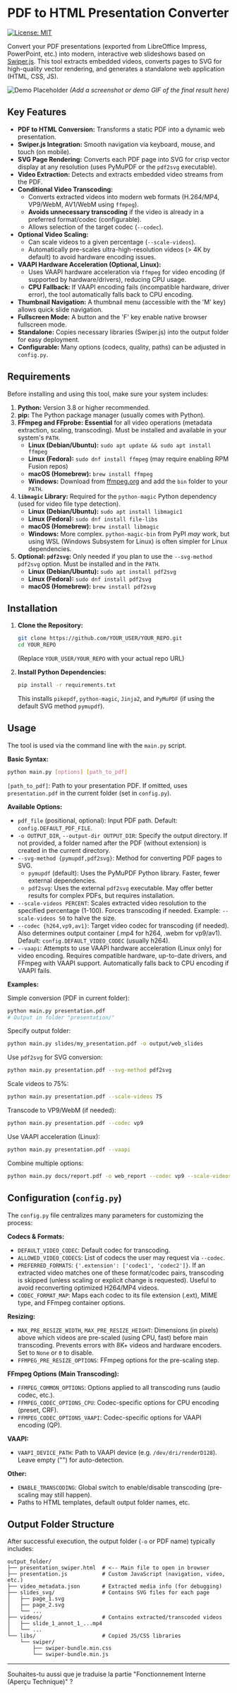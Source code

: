 # PDF to HTML Presentation Converter

[![License: MIT](https://img.shields.io/badge/License-MIT-yellow.svg)](https://opensource.org/licenses/MIT)
<!-- Add other badges as needed: build status, version, etc. -->

Convert your PDF presentations (exported from LibreOffice Impress, PowerPoint, etc.) into modern, interactive web slideshows based on [Swiper.js](https://swiperjs.com/). This tool extracts embedded videos, converts pages to SVG for high-quality vector rendering, and generates a standalone web application (HTML, CSS, JS).

![Demo Placeholder](placeholder.gif)
*(Add a screenshot or demo GIF of the final result here)*

## Key Features

* **PDF to HTML Conversion:** Transforms a static PDF into a dynamic web presentation.
* **Swiper.js Integration:** Smooth navigation via keyboard, mouse, and touch (on mobile).
* **SVG Page Rendering:** Converts each PDF page into SVG for crisp vector display at any resolution (uses PyMuPDF or the `pdf2svg` executable).
* **Video Extraction:** Detects and extracts embedded video streams from the PDF.
* **Conditional Video Transcoding:**
  * Converts extracted videos into modern web formats (H.264/MP4, VP9/WebM, AV1/WebM using `ffmpeg`).
  * **Avoids unnecessary transcoding** if the video is already in a preferred format/codec (configurable).
  * Allows selection of the target codec (`--codec`).
* **Optional Video Scaling:**
  * Can scale videos to a given percentage (`--scale-videos`).
  * Automatically pre-scales ultra-high-resolution videos (> 4K by default) to avoid hardware encoding issues.
* **VAAPI Hardware Acceleration (Optional, Linux):**
  * Uses VAAPI hardware acceleration via `ffmpeg` for video encoding (if supported by hardware/drivers), reducing CPU usage.
  * **CPU Fallback:** If VAAPI encoding fails (incompatible hardware, driver error), the tool automatically falls back to CPU encoding.
* **Thumbnail Navigation:** A thumbnail menu (accessible with the 'M' key) allows quick slide navigation.
* **Fullscreen Mode:** A button and the 'F' key enable native browser fullscreen mode.
* **Standalone:** Copies necessary libraries (Swiper.js) into the output folder for easy deployment.
* **Configurable:** Many options (codecs, quality, paths) can be adjusted in `config.py`.

## Requirements

Before installing and using this tool, make sure your system includes:

1. **Python:** Version 3.8 or higher recommended.
2. **pip:** The Python package manager (usually comes with Python).
3. **FFmpeg and FFprobe:** **Essential** for all video operations (metadata extraction, scaling, transcoding). Must be installed and available in your system's `PATH`.
   * **Linux (Debian/Ubuntu):** `sudo apt update && sudo apt install ffmpeg`
   * **Linux (Fedora):** `sudo dnf install ffmpeg` (may require enabling RPM Fusion repos)
   * **macOS (Homebrew):** `brew install ffmpeg`
   * **Windows:** Download from [ffmpeg.org](https://ffmpeg.org/download.html) and add the `bin` folder to your `PATH`.
4. **`libmagic` Library:** Required for the `python-magic` Python dependency (used for video file type detection).
   * **Linux (Debian/Ubuntu):** `sudo apt install libmagic1`
   * **Linux (Fedora):** `sudo dnf install file-libs`
   * **macOS (Homebrew):** `brew install libmagic`
   * **Windows:** More complex. `python-magic-bin` from PyPI *may* work, but using WSL (Windows Subsystem for Linux) is often simpler for Linux dependencies.
5. **Optional: `pdf2svg`:** Only needed if you plan to use the `--svg-method pdf2svg` option. Must be installed and in the `PATH`.
   * **Linux (Debian/Ubuntu):** `sudo apt install pdf2svg`
   * **Linux (Fedora):** `sudo dnf install pdf2svg`
   * **macOS (Homebrew):** `brew install pdf2svg`

## Installation

1. **Clone the Repository:**
    ```bash
    git clone https://github.com/YOUR_USER/YOUR_REPO.git
    cd YOUR_REPO
    ```
    (Replace `YOUR_USER/YOUR_REPO` with your actual repo URL)

2. **Install Python Dependencies:**
    ```bash
    pip install -r requirements.txt
    ```
    This installs `pikepdf`, `python-magic`, `Jinja2`, and `PyMuPDF` (if using the default SVG method `pymupdf`).

## Usage

The tool is used via the command line with the `main.py` script.

**Basic Syntax:**

```bash
python main.py [options] [path_to_pdf]
```

`[path_to_pdf]`: Path to your presentation PDF. If omitted, uses `presentation.pdf` in the current folder (set in `config.py`).

**Available Options:**

- `pdf_file` (positional, optional): Input PDF path. Default: `config.DEFAULT_PDF_FILE`.
- `-o OUTPUT_DIR`, `--output-dir OUTPUT_DIR`: Specify the output directory. If not provided, a folder named after the PDF (without extension) is created in the current directory.
- `--svg-method {pymupdf,pdf2svg}`: Method for converting PDF pages to SVG.
  - `pymupdf` (default): Uses the PyMuPDF Python library. Faster, fewer external dependencies.
  - `pdf2svg`: Uses the external `pdf2svg` executable. May offer better results for complex PDFs, but requires installation.
- `--scale-videos PERCENT`: Scales extracted video resolution to the specified percentage (1-100). Forces transcoding if needed. Example: `--scale-videos 50` to halve the size.
- `--codec {h264,vp9,av1}`: Target video codec for transcoding (if needed). Also determines output container (.mp4 for h264, .webm for vp9/av1). Default: `config.DEFAULT_VIDEO_CODEC` (usually h264).
- `--vaapi`: Attempts to use VAAPI hardware acceleration (Linux only) for video encoding. Requires compatible hardware, up-to-date drivers, and FFmpeg with VAAPI support. Automatically falls back to CPU encoding if VAAPI fails.

**Examples:**

Simple conversion (PDF in current folder):
```bash
python main.py presentation.pdf
# Output in folder "presentation/"
```

Specify output folder:
```bash
python main.py slides/my_presentation.pdf -o output/web_slides
```

Use `pdf2svg` for SVG conversion:
```bash
python main.py presentation.pdf --svg-method pdf2svg
```

Scale videos to 75%:
```bash
python main.py presentation.pdf --scale-videos 75
```

Transcode to VP9/WebM (if needed):
```bash
python main.py presentation.pdf --codec vp9
```

Use VAAPI acceleration (Linux):
```bash
python main.py presentation.pdf --vaapi
```

Combine multiple options:
```bash
python main.py docs/report.pdf -o web_report --codec vp9 --scale-videos 50 --vaapi
```

## Configuration (`config.py`)

The `config.py` file centralizes many parameters for customizing the process:

**Codecs & Formats:**

- `DEFAULT_VIDEO_CODEC`: Default codec for transcoding.
- `ALLOWED_VIDEO_CODECS`: List of codecs the user may request via `--codec`.
- `PREFERRED_FORMATS`: `{'.extension': ['codec1', 'codec2']}`. If an extracted video matches one of these format/codec pairs, transcoding is skipped (unless scaling or explicit change is requested). Useful to avoid reconverting optimized H264/MP4 videos.
- `CODEC_FORMAT_MAP`: Maps each codec to its file extension (.ext), MIME type, and FFmpeg container options.

**Resizing:**

- `MAX_PRE_RESIZE_WIDTH`, `MAX_PRE_RESIZE_HEIGHT`: Dimensions (in pixels) above which videos are pre-scaled (using CPU, fast) before main transcoding. Prevents errors with 8K+ videos and hardware encoders. Set to `None` or `0` to disable.
- `FFMPEG_PRE_RESIZE_OPTIONS`: FFmpeg options for the pre-scaling step.

**FFmpeg Options (Main Transcoding):**

- `FFMPEG_COMMON_OPTIONS`: Options applied to all transcoding runs (audio codec, etc.).
- `FFMPEG_CODEC_OPTIONS_CPU`: Codec-specific options for CPU encoding (preset, CRF).
- `FFMPEG_CODEC_OPTIONS_VAAPI`: Codec-specific options for VAAPI encoding (QP).

**VAAPI:**

- `VAAPI_DEVICE_PATH`: Path to VAAPI device (e.g. `/dev/dri/renderD128`). Leave empty ("") for auto-detection.

**Other:**

- `ENABLE_TRANSCODING`: Global switch to enable/disable transcoding (pre-scaling may still happen).
- Paths to HTML templates, default output folder names, etc.

## Output Folder Structure

After successful execution, the output folder (`-o` or PDF name) typically includes:

```
output_folder/
├── presentation_swiper.html  # <-- Main file to open in browser
├── presentation.js           # Custom JavaScript (navigation, video, etc.)
├── video_metadata.json       # Extracted media info (for debugging)
├── slides_svg/               # Contains SVG files for each page
│   ├── page_1.svg
│   ├── page_2.svg
│   └── ...
├── videos/                   # Contains extracted/transcoded videos
│   ├── slide_1_annot_1_...mp4
│   └── ...
└── libs/                     # Copied JS/CSS libraries
    └── swiper/
        ├── swiper-bundle.min.css
        └── swiper-bundle.min.js
```

---

Souhaites-tu aussi que je traduise la partie "Fonctionnement Interne (Aperçu Technique)" ?
